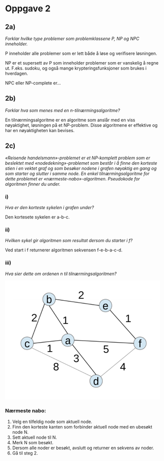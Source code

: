 # Oppgave 2

## 2a)

*Forklar hvilke type problemer som problemklassene P, NP og NPC inneholder.*

P inneholder alle problemer som er lett både å løse og verifisere løsningen.

NP er et supersett av P som inneholder problemer som er vanskelig å regne ut. F.eks. sudoku, og også mange krypteringsfunksjoner som brukes i hverdagen.

NPC eller NP-complete er...

## 2b)

*Forklar hva som menes med en n-tilnærmingsalgoritme?*

En tilnærmingsalgoritme er en algoritme som anslår med en viss nøyaktighet, løsningen på et NP-problem. Disse algoritmene er effektive og har en nøyaktigheten kan bevises.

## 2c)

*«Reisende handelsmann»-problemet er et NP-komplett problem som er beslektet med «nodedekning»-problemet som består i å finne den korteste stien i en vektet graf og som besøker nodene i grafen nøyaktig en gang og som starter og slutter i samme node. En enkel tilnærmingsalgoritme for dette problemet er «nærmeste-nabo»-algoritmen. Pseudokode for algoritmen finner du under.*

### i)

*Hva er den korteste sykelen i grafen under?*

Den kortesete sykelen er a-b-c.

### ii)

*Hvilken sykel gir algoritmen som resultat dersom du starter i f?*

Ved start i f returnerer algoritmen sekvensen f-e-b-a-c-d.

### iii)

*Hva sier dette om ordenen n til tilnærmingsalgoritmen?*



![Graf.png](https://github.com/sebastianberge/dat108-oblig4/raw/master/Graf.png "Graf")

### Nærmeste nabo:

1. Velg en tilfeldig node som aktuell node.
2. Finn den korteste kanten som forbinder aktuell node med en ubesøkt node N.
3. Sett aktuell node til N.
4. Merk N som besøkt.
5. Dersom alle noder er besøkt, avslutt og returner en sekvens av noder.
6. Gå til steg 2.
